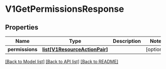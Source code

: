 # V1GetPermissionsResponse

## Properties
Name | Type | Description | Notes
------------ | ------------- | ------------- | -------------
**permissions** | [**list[V1ResourceActionPair]**](V1ResourceActionPair.md) |  | [optional] 

[[Back to Model list]](../README.md#documentation-for-models) [[Back to API list]](../README.md#documentation-for-api-endpoints) [[Back to README]](../README.md)


